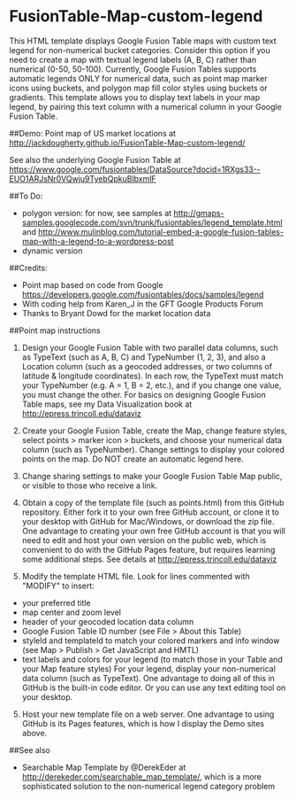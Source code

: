 FusionTable-Map-custom-legend
=============================

This HTML template displays Google Fusion Table maps with custom text legend for non-numerical bucket categories. Consider this option if you need to create a map with textual legend labels (A, B, C) rather than numerical (0-50, 50-100). Currently, Google Fusion Tables supports automatic legends ONLY for numerical data, such as point map marker icons using buckets, and polygon map fill color styles using buckets or gradients. This template allows you to display text labels in your map legend, by pairing this text column with a numerical column in your Google Fusion Table. 

##Demo:
Point map of US market locations at http://jackdougherty.github.io/FusionTable-Map-custom-legend/

See also the underlying Google Fusion Table at  https://www.google.com/fusiontables/DataSource?docid=1RXgs33--EUO1ARJsNr0VQwju9TyebQpkuBlbxmlF

##To Do:
- polygon version: for now, see samples at http://gmaps-samples.googlecode.com/svn/trunk/fusiontables/legend_template.html and http://www.mulinblog.com/tutorial-embed-a-google-fusion-tables-map-with-a-legend-to-a-wordpress-post
- dynamic version

##Credits:
- Point map based on code from Google https://developers.google.com/fusiontables/docs/samples/legend
- With coding help from Karen_J in the GFT Google Products Forum
- Thanks to Bryant Dowd for the market location data

##Point map instructions

1) Design your Google Fusion Table with two parallel data columns, such as TypeText (such as A, B, C) and TypeNumber (1, 2, 3), and also a Location column (such as a geocoded addresses, or two columns of latitude & longitude coordinates). In each row, the TypeText must match your TypeNumber (e.g. A = 1, B = 2, etc.), and if you change one value, you must change the other. For basics on designing Google Fusion Table maps, see my Data Visualization book at http://epress.trincoll.edu/dataviz

2) Create your Google Fusion Table, create the Map, change feature styles, select points > marker icon > buckets, and choose your numerical data column (such as TypeNumber). Change settings to display your colored points on the map. Do NOT create an automatic legend here.

3) Change sharing settings to make your Google Fusion Table Map public, or visible to those who receive a link.

4) Obtain a copy of the template file (such as points.html) from this GitHub repository. Either fork it to your own free GitHub account, or clone it to your desktop with GitHub for Mac/Windows, or download the zip file. One advantage to creating your own free GitHub account is that you will need to edit and host your own version on the public web, which is convenient to do with the GitHub Pages feature, but requires learning some additional steps. See details at http://epress.trincoll.edu/dataviz

4) Modify the template HTML file. Look for lines commented with "MODIFY" to insert:
- your preferred title
- map center and zoom level
- header of your geocoded location data column
- Google Fusion Table ID number (see File > About this Table)
- styleId and templateId to match your colored markers and info window (see Map > Publish > Get JavaScript and HMTL)
- text labels and colors for your legend (to match those in your Table and your Map feature styles)
For your legend, display your non-numerical data column (such as TypeText). One advantage to doing all of this in GitHub is the built-in code editor. Or you can use any text editing tool on your desktop.

5) Host your new template file on a web server. One advantage to using GitHub is its Pages features, which is how I display the Demo sites above.

##See also
- Searchable Map Template by @DerekEder at http://derekeder.com/searchable_map_template/, which is a more sophisticated solution to the non-numerical legend category problem
